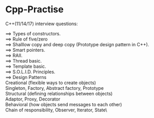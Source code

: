 # Cpp-Practise

C++(11/14/17) interview questions:

==> Types of constructors.\
==> Rule of five/zero\
==> Shalllow copy and deep copy (Prototype design pattern in C++).\
==> Smart pointers.\
==> RAII.\
==> Thread basic.\
==> Template basic.\
==> S.O.L.I.D. Principles.\
==> Design Patterns\
                Creational (flexible ways to create objects)\
                        Singleton, Factory, Abstract factory, Prototype\
                Structural (defining relationships between objects)\
                        Adaptor, Proxy, Decorator\
                Behavioral (how objects send messages to each other)\
                        Chain of responsibility, Observer, Iterator, State\
   

